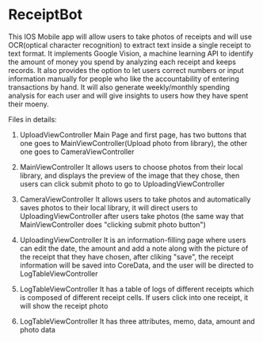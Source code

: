 # ReceiptBot
This IOS Mobile app will allow users to take photos of receipts and will use OCR(optical character recognition) to extract text inside a single receipt to text format. It implements Google Vision, a machine learning API to identify the amount of money you spend by analyzing each receipt and keeps records. It also provides the option to let users correct numbers or input information manually for people who like the accountability of entering transactions by hand. It will also generate weekly/monthly spending analysis for each user and will give insights to users how they have spent their moeny. 

Files in details:
1. UploadViewController
Main Page and first page, has two buttons that one goes to MainViewController(Upload photo from library), the other one goes to CameraViewController

2. MainViewController
It allows users to choose photos from their local library, and displays the preview of the image that they chose, then users can click submit photo to go to UploadingViewController

3. CameraViewController
It allows users to take photos and automatically saves photos to their local library, it will direct users to UploadingViewController after users take photos (the same way that MainViewController does "clicking submit photo button")

4. UploadingViewController
It is an information-filling page where users can edit the date, the amount and add a note along with the picture of the receipt that they have chosen, after cliking "save", the receipt information will be saved into CoreData, and the user will be directed to LogTableViewController

5. LogTableViewController
It has a table of logs of different receipts which is composed of different receipt cells. If users click into one receipt, it will show the receipt photo

6. LogTableViewController
It has three attributes, memo, data, amount and photo data




